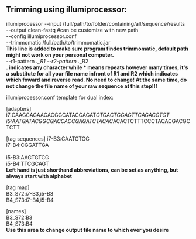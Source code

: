 ## Trimming using illumiprocessor:

illumiprocessor --input /full/path/to/folder/containing/all/sequence/results <br/>
--output clean-fastq #can be customize with new path <br/>
--config illumiprocessor.conf <br/> 
--trimmomatic /full/path/to/trimmomatic.jar <br/> 
**This line is added to make sure program findes trimmomatic, default path might not work on your personal computer.** <br/> 
--r1-pattern .*_R1 --r2-pattern .*_R2 <br/> 
**. indicates any character while * means repeats however many times, it's a substitute for all your file name infront of R1 and R2 which indicates which foward and reverse read. No need to change! At the same time, do not change the file name of your raw sequence at this step!!!**


illumiprocessor.conf template for dual index:

[adapters]
i7:CAAGCAGAAGACGGCATACGAGAT*GTGACTGGAGTTCAGACGTGT <br/>
i5:AATGATACGGCGACCACCGAGATCTACAC*ACACTCTTTCCCTACACGACGCTCTT <br/>

[tag sequences]
i7-B3:CAATGTGG <br/> 
i7-B4:CGGATTGA <br/>   
i5-B3:AAGTGTCG <br/>
i5-B4:TTCGCAGT <br/>
**Left hand is just shorthand abbreviations, can be set as anything, but always start with alphabet**

[tag map] <br/>
B3_S72:i7-B3,i5-B3 <br/>
B4_S73:i7-B4,i5-B4 <br/>

[names]   
B3_S72:B3 <br/>
B4_S73:B4 <br/>
**Use this area to change output file name to which ever you desire**
